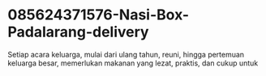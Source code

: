 # 085624371576-Nasi-Box-Padalarang-delivery
Setiap acara keluarga, mulai dari ulang tahun, reuni, hingga pertemuan keluarga besar, memerlukan makanan yang lezat, praktis, dan cukup untuk 
